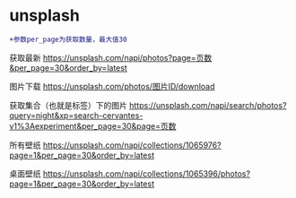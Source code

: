 # unsplash

```diff
+参数per_page为获取数量，最大值30
```

获取最新
https://unsplash.com/napi/photos?page=页数&per_page=30&order_by=latest

图片下载
https://unsplash.com/photos/图片ID/download

获取集合（也就是标签）下的图片
https://unsplash.com/napi/search/photos?query=night&xp=search-cervantes-v1%3Aexperiment&per_page=30&page=页数

所有壁纸
https://unsplash.com/napi/collections/1065976?page=1&per_page=30&order_by=latest



桌面壁纸
https://unsplash.com/napi/collections/1065396/photos?page=1&per_page=30&order_by=latest

